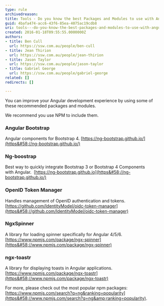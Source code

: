 ```yaml
---
type: rule
archivedreason: 
title: Tools - Do you know the best Packages and Modules to use with Angular?
guid: 4bafa474-acc6-43f6-85ea-4075ac19cdb8
uri: tools---do-you-know-the-best-packages-and-modules-to-use-with-angular
created: 2016-01-18T09:55:55.0000000Z
authors:
- title: Ben Cull
  url: https://ssw.com.au/people/ben-cull
- title: Jean Thirion
  url: https://ssw.com.au/people/jean-thirion
- title: Jason Taylor
  url: https://ssw.com.au/people/jason-taylor
- title: Gabriel George
  url: https://ssw.com.au/people/gabriel-george
related: []
redirects: []

---
```


You can improve your Angular  development experience by using some of these recommended packages and modules.


We recommend you use NPM to include them. 



<!--endintro-->

### Angular Bootstrap

Angular components for Bootstrap 4.
[https://ng-bootstrap.github.io/](https&#58;//ng-bootstrap.github.io/)

### Ng-boostrap

Best way to quickly integrate Bootstrap 3 or Bootstrap 4 Components with Angular. 
[https://ng-bootstrap.github.io](https&#58;//ng-bootstrap.github.io/)

### OpenID Token Manager

Handles management of OpenID authentication and tokens.
[https://github.com/IdentityModel/oidc-token-manager](https&#58;//github.com/IdentityModel/oidc-token-manager)



### NgxSpinner

A library for loading spinner specifically for Angular 4/5/6.
[https://www.npmjs.com/package/ngx-spinner](https&#58;//www.npmjs.com/package/ngx-spinner)

### ngx-toastr

A library for displaying toasts in Angular applications.
[https://www.npmjs.com/package/ngx-toastr](https&#58;//www.npmjs.com/package/ngx-toastr)

For more, please check out the most popular npm packages: [https://www.npmjs.com/search?q=ng&ranking=popularity](https&#58;//www.npmjs.com/search?q=ng&amp;ranking=popularity).
